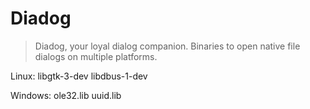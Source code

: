 # Diadog

> Diadog, your loyal dialog companion. Binaries to open native file dialogs on multiple platforms.

Linux: libgtk-3-dev libdbus-1-dev

Windows: ole32.lib uuid.lib
